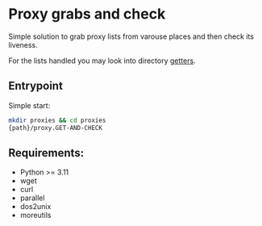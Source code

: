 # Proxy grabs and check

Simple solution to grab proxy lists from varouse places and then check its liveness.

For the lists handled you may look into directory [getters]().

## Entrypoint

Simple start:

```bash
mkdir proxies && cd proxies
{path}/proxy.GET-AND-CHECK
```

## Requirements:

- Python >= 3.11
- wget
- curl
- parallel
- dos2unix
- moreutils

